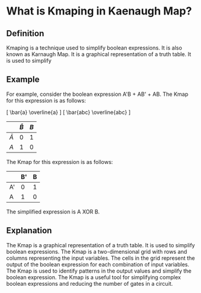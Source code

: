 # What is Kmaping in Kaenaugh Map?

## Definition

Kmaping is a technique used to simplify boolean expressions. It is also known as Karnaugh Map. It is a graphical representation of a truth table. It is used to simplify

## Example

For example, consider the boolean expression A'B + AB' + AB. The Kmap for this expression is as follows:

  \[ \bar{a} \overline{a} \]
  \[ \bar{abc} \overline{abc} \]

|           | $\bar{B}$ | $B$ |
|-----------|-----------|-----|
| $\bar{A}$ | 0         | 1   |
| $A$       | 1         | 0   |

The Kmap for this expression is as follows:

|    | B' | B |
-----|---|---|
| A' | 0 | 1 |
| A  | 1 | 0 |

The simplified expression is A XOR B.

## Explanation

The Kmap is a graphical representation of a truth table. It is used to simplify boolean expressions. The Kmap is a two-dimensional grid with rows and columns representing the input variables. The cells in the grid represent the output of the boolean expression for each combination of input variables. The Kmap is used to identify patterns in the output values and simplify the boolean expression. The Kmap is a useful tool for simplifying complex boolean expressions and reducing the number of gates in a circuit.